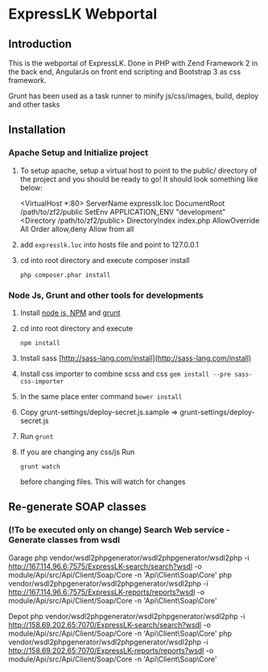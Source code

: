 ExpressLK Webportal
========================

Introduction
------------
This is the webportal of ExpressLK. 
Done in PHP with Zend Framework 2 in the back end, 
AngularJs on front end scripting and
Bootstrap 3 as css framework.

Grunt has been used as a task runner to minify js/css/images, build, deploy and other tasks

Installation
------------

### Apache Setup and Initialize project

1. To setup apache, setup a virtual host to point to the public/ directory of the
project and you should be ready to go! It should look something like below:
  
  
    <VirtualHost *:80>
        ServerName expresslk.loc
        DocumentRoot /path/to/zf2/public
        SetEnv APPLICATION_ENV "development"
        <Directory /path/to/zf2/public>
            DirectoryIndex index.php
            AllowOverride All
            Order allow,deny
            Allow from all
        </Directory>
    </VirtualHost>
    
2. add ``` expresslk.loc ``` into hosts file and point to 127.0.0.1
    
3. cd into root directory and execute composer install

    ```
    php composer.phar install
    ```
### Node Js, Grunt and other tools for developments

1. Install [node js, NPM](http://nodejs.org/) and [grunt](http://gruntjs.com/getting-started)
2. cd into root directory and execute

    ```
    npm install
    ```

3. Install sass [http://sass-lang.com/install](http://sass-lang.com/install)
4. Install css importer to combine scss and css ```gem install --pre sass-css-importer```
5. In the same place enter command ``` bower install ```
6. Copy grunt-settings/deploy-secret.js.sample => grunt-settings/deploy-secret.js
7. Run ``` grunt ```
8. If you are changing any css/js Run 

    ```
    grunt watch
    ```
    before changing files. This will watch for changes

Re-generate SOAP classes
------------------------
### (!To be executed only on change) Search Web service - Generate classes from wsdl
Garage
php vendor/wsdl2phpgenerator/wsdl2phpgenerator/wsdl2php -i http://167.114.96.6:7575/ExpressLK-search/search?wsdl -o module/Api/src/Api/Client/Soap/Core -n 'Api\Client\Soap\Core'
php vendor/wsdl2phpgenerator/wsdl2phpgenerator/wsdl2php -i http://167.114.96.6:7575/ExpressLK-reports/reports?wsdl -o module/Api/src/Api/Client/Soap/Core -n 'Api\Client\Soap\Core'

Depot
php vendor/wsdl2phpgenerator/wsdl2phpgenerator/wsdl2php -i http://158.69.202.65:7070/ExpressLK-search/search?wsdl -o module/Api/src/Api/Client/Soap/Core -n 'Api\Client\Soap\Core'
php vendor/wsdl2phpgenerator/wsdl2phpgenerator/wsdl2php -i http://158.69.202.65:7070/ExpressLK-reports/reports?wsdl -o module/Api/src/Api/Client/Soap/Core -n 'Api\Client\Soap\Core'
